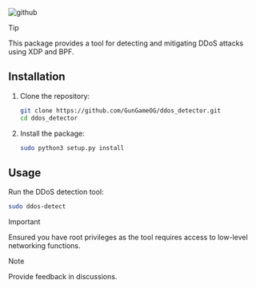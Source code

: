 ![github](https://img.shields.io/badge/GitHub-000000?style=for-the-badge&logo=GitHub&logoColor=blue)

> [!TIP]
> This package provides a tool for detecting and mitigating DDoS attacks using XDP and BPF.

## Installation

1. Clone the repository:
    ```sh
    git clone https://github.com/GunGameOG/ddos_detector.git
    cd ddos_detector
    ```

2. Install the package:
    ```sh
    sudo python3 setup.py install
    ```

## Usage

Run the DDoS detection tool:
```sh
sudo ddos-detect
```

> [!IMPORTANT]
> Ensured you have root privileges as the tool requires access to low-level networking functions.

> [!NOTE]
> Provide feedback in discussions. 
